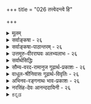 +++
title = "026 तत्त्वेदन्त्वे हि"

+++
<details><summary>मूलम्</summary>

तत्त्वेदंत्वे हि कालान्तरघटनमये नैककाले घटेतां कालद्वैतेऽनवस्थाद्यत इह न मितिः प्रत्यभिज्ञेति चेन्न ।  
स्वस्य स्वाभावकाले विहतिनियमनात्स्वेन चात्रैककाल्यात् काले कालानपेक्षे कथमपि सुवचौ नानवस्थाविरोधौ ॥ २६ ॥
</details>

<details><summary>सर्वाङ्कषा - २६</summary>

‘सोऽयं घटः' इत्यादिप्रत्यभिज्ञायाः प्रकारान्तरेण विरुद्धानुपहितविषयत्वमाक्षिप्य समाधत्ते - तत्त्वेदंत्व इत्यादिना । 'सोऽयम्' इत्यत्र 'सः' पूर्वकालसंबन्धं वक्ति, 'अयम्' इति एतत्कालसंबन्धम् । 

[[59]]


शक्त्य्-अशक्त्योः एकत्रैव कालभेदेनोपपादन-संभवेऽपि,  
विरुद्ध-काल-द्वय-संबन्धस् तु  
एकस्य दुरुपपादः ।  
कुत इति चेत्,  
काल-द्वय-संबन्धः  
किम् एककालावच्छेदेन न विरुद्ध इत्युच्यते,  
उत भिन्नकालावच्छेदेन न विरुद्ध इत्युच्यते ?  

आद्ये पक्षे  
विरोधः स्पष्टः ।  
'अयम्' इत्यनेन वर्तमानकालसंबन्धः उच्यते,  
वर्तमानेऽस्मिन् 'सः' इति पूर्वकालसंबन्धः कथं घटेत?  
अतीतस्य वर्तमानत्वम्,  
वर्तमानस्यातीतत्वं चात्यन्तविरुद्धं खलु ।  
एतत्काले अतीतकालस्य नष्टत्वात् ।  
अतः एककालावच्छेदेनोभयकालसंबन्धः न भवत्येव ।  

अतः द्वितीयः कल्पः आश्रयणीयः,  
भिन्नकालावच्छेदेनैव काल-द्वय-संबन्धात् न विरोध इति ।  
इदमपि न संभवति,  
अनवस्थाप्रसङ्गात् ।  

> अतीतत्व-वर्तमानत्व-रूप--  
विरुद्ध-काल-द्वय-संबन्धः  
भिन्न-कालावच्छेदेन  
एकस्मिन् वस्तुनि न विरुद्ध  

इति यदि विरोधपरिहारः तदा,  
'भिन्नकालावच्छेदेन' इत्य्-अनेन  
पुनः कालद्वय संबन्धः वक्तव्यः ।  
स किं एककालावच्छेदेन,  
उत भिन्नकालावच्छेदेन?  
इत्येवं विकल्पप्रसक्त्या,  
पूर्वोक्तरीत्या पुनः पुनः कालान्तर-कल्पनेन अनवस्था दुर्वारा।  


तदिदमुच्यते - **कालान्तरघटनमये** = भिन्न-काल-द्वय-संबन्ध-रूपे,  
तत्त्वेदंत्वे **हि** =  
'सः' इति अतीतकालसंबन्धरूपः,  
'अयम्' इति च एतत्कालसंबन्धरूपः इति  
विरुद्ध-काल-द्वय-संबन्धः एककालेएककालावच्छेदेन न **घटेताम्** = न संभवतः ।  

अतः, **कालद्वैते** = विरोध-परिहारार्थं  
पुनः काल-द्वय-संबन्धाधिकरण--काल-भेदाङ्गीकारे **अनवस्थादि** = अनवस्थादिदोषप्रसक्तिः,  

अतः **इह** = वस्तुस्थिरत्वे प्रत्यभिज्ञा न **मितिः** = न प्रमितिरूपा, किन्तु भ्रान्तिरूपैवेति न तया किञ्चित् सिद्ध्यति ।  
इति चेत् **न** = इत्याक्षेपो न युक्तः ।  

तत्र हेतुमाह - स्वस्येत्यादि ।  
**स्वाभावकाले** = यस्मिन् काले स्वस्याभावो वर्तते,  
तस्मिन् काले  
**स्वस्य** = घटादेर् वस्तुनः **विहतिनियमनात्** = **विहतेः** = व्याघातस्य **नियमनात्** = व्यवस्थापनात् ।  
प्रकृते च तादृश-व्याघातो नास्ति, कुतः?  
**अत्र च** = प्रकृते काल-द्वय-संबन्धिनि घटादौ  
**स्वेन** = **घटस्वरूपेण** = घट--स्व-रूप--दृष्ट्येति यावत्, तत्-काल-द्वयस्य **ऐककाल्यात्** = एक-कालत्वात् घट-कालत्व-रूपेणैक-कालत्वात्  
न विरोध  
इति पूर्वेण संबन्धः ॥ 

[[1]]

अयम् आशयः -  
यस्मिन् देशे  
यस्मिन् काले  
यस्य सत्त्वं प्रतिपन्नम्,  
तस्मिन्नेव देशे  
तस्मिन्नेव काले  
तस्यैवाभावः विरुद्ध्यते ।  
'सोऽयं घटः' इत्यादौ  
तच्-छब्देन देशान्तर-संबन्धः, कालान्तर-संबन्धो वा यस्य घटस्य पूर्वं प्रतिपन्नः,  
'तस्यैव तद्-देश-काल-संबन्धाभावः अयम्' इत्यनेन यदि प्रतीयेत,  
तदैव **तयोः** =तच्-छब्दार्थैतच्-छब्दार्थयोर् विरोधः स्यात् ।  
तच्-छब्देन तत्-काल-संबन्धः,  
इदं-शब्देन एतत्-काल-संबन्धश् च  
काल-द्वय-संबन्धिनः घटस्य अ-विरुद्धाव् एव,  
कालद्वयेऽपि घटस्य स्थितत्वात् ॥ 

> ननु कथं न विरोधः ?  
इदं-शब्देन वर्तमानत्वमुच्यते । तच्-छब्देन चातीतत्वम् उच्यते ।  
अतीतस्य वर्तमानत्वं कथम्?  
वर्तमानस्यातीतत्त्वं वा कथम्? 

इति चेत्; अतीतत्त्वं वर्तमानत्वं च  
सूर्यपरिस्पन्दादि-दृष्ट्या उच्यते ।  
तद्-घट-दृष्ट्या तु  
सर्वोऽपि कालः तद्-घटस्य वर्तमान एव कालः ।  

[[60]]

कालः अखण्डः कश्चन अतीन्द्रियः विलक्षणः पदार्थः ।  
कालस्य प्रत्यक्षत्व-समर्थनस्याशयः  
तत्-प्रकरणे (68) प्रकाश्यते ।  
दिनमास-संवत्सरादि-व्यवहाराः किल  
सूर्योदयास्त-मयाद्य्-उपाधिकाः । सूर्योदयास्तादीनां यथा कालोपाधित्वम्, 

तथा अन्येषाम् अपि कालोपाधित्वं वर्तते ।  
'राज्ञः अशोकस्य काले'  
इति व्यवहारे  
अशोकः यावत्-पर्यन्तं राजासीत्,  
तावान् काल एक एव ।  
एवम् एको घटः यावद्-दिन-पर्यन्तं तिष्ठेत्,  
तावान् कालस् सर्वोऽपि घटकाल एक एव ।+++(5)+++  
अतश् च एकस्यैव घटस्य  
काल-द्वय-संबन्धादि-व्यवहारः सूर्य-परिस्पन्दादि-दृष्ट्यैव ।  

न तु घटस्य स्व-काल-दृष्ट्या काल-द्वय-संबन्धः वर्तते ।  
अतः घट-दृष्ट्या  
एकस्मिन्न् एव काले सूर्य-परिस्पन्दाद्य्-उपाधिक-काल-द्वय-संबन्धः ‘सोऽयम्' इत्य्-अनेनाभिलप्यते ।  
तद् इदम् उच्यते -  
स्वेन चात्रैक-काल्याद् इति ।  
काल-द्वय-संबन्धिनि घटे  
स्वेन रूपेण एक-कालत्वम् एव,  
सूर्य-परिस्पन्दादि-दृष्ट्या तु अनेक-कालत्वम् ।  

अतश् च,  

> काल-द्वय-संबन्धः एक-कालावच्छेदेन,  
उत भिन्नकालावच्छेदेन?  

इति विकल्पयोः प्रथम एव कल्पः सिद्धान्तः । 

घट-दृष्ट्या एक-कालावच्छेदेन, सूर्य-परिस्पन्द-दृष्ट्या काल-द्वय-संबन्धः न विरुद्ध्यत  
इति न काप्य् अनुपपत्तिः ॥ 

द्वितीयस्यानङ्गीकाराद् एव नानवस्थेत्य् उच्यते -  
**काले कालानपेक्ष** इत्य्-आदिना ।  

एवं घट-कालस्य घट-दृष्ट्या कालान्तरानपेक्षत्वात् नानवस्था;  
न वा प्रथम-कल्पोक्त-विरोधः ।  
**काले** = घटकाले **कालानपेक्षे** = कालान्तरानपेक्षे सति अनवस्था,  
विरोधश्च न सुवचौ इत्यर्थः ।  

एवञ्च वस्तूनाम् अनेक-काल-वर्तित्व-रूप-स्थैर्ये सिद्धे  
एक-क्षण-मात्र-वर्तित्व-रूपं क्षणिकत्वं न प्रामाणिकम् ॥ २६ ॥
</details>


<details><summary>सर्वाङ्कषा-पाठान्तरम् - २६</summary>

'सोऽयं घटः' इत्यादिप्रत्यभिज्ञायाः प्रकारान्तरेण विरुद्धानुपहितविषयत्वमाक्षिप्य समाधत्ते - तत्त्वेदंत्व इत्यादिना । 'सोऽयम्‌ ' इत्यत्र 'सः' पूर्वकालसंबन्धं वक्ति, 'अयम्‌' इति एतत्कालसंबन्धम्‌ ।   
शक्त्यशक्त्योः एकत्रैव कालभेदेनोपपादनसंभवेऽपि, विरुद्धकालद्वयसंबन्धस्तु एकस्य दुरुपपादः । कुत इति चेत्‌, कालद्वयसंबन्धः किम्‌ एककालावच्छेदेन न विरुद्ध इत्युच्यते, उत भिन्नकालावच्छेदेन न विरुद्ध इत्युच्यते? आद्ये पक्षे विरोधः स्पष्टः । 'अयम्‌' इत्यनेन वर्तमानकालसंबन्धः उच्यते, वर्तमानेऽस्मिन्‌ 'सः' इति पूर्वकालसंबन्धः कथं घटेत? अतीतस्य वर्तमानत्वम्‌, वर्तमानस्यातीतत्वं चात्यन्तविरुद्धं खलु । एतत्काले अतीतकालस्य नष्टत्वात् । अतः एककालावच्छेदेनोभयकालसंबन्धः न भवत्येव । अतः द्वितीयः कल्पः आश्रयणीयः, भिन्नकालावच्छेदेनैव कालद्वयसंबन्धात्‌ न विरोध इति । इदमपि न संभवति, अनवस्थाप्रसङ्गात्‌ । अतीतत्ववर्तमानत्वरूपविरुद्धकालद्वयसंबन्धः भिन्नकालावच्छेदेन एकस्मिन्‌ वस्तुनि न विरुद्ध इति यदि विरोधपरिहारः तदा, 'भिन्नकालावच्छेदेन' इत्यनेन पुनः कालद्वय-संबन्धः वक्तव्यः । स किं एककालावच्छेदेन, उत भिन्नकालावच्छेदेन? इत्येवं विकल्पप्रसक्त्या, पूर्वोक्तरीत्या पुनः पुनः कालान्तरकल्पनेन अनवस्था दुर्वारा । तदिदमुच्यते – कालान्तरघटनमये = भिन्नकालद्वयसंबन्धरूपे, तत्त्वेदंत्वे हि= 'सः' इति अतीतकालसंबन्धरूपः, 'अयम्‌' इति च एतत्कालसंबन्धरूपः इति विरुद्धकालद्वयसंबन्धः एककाले = एककालावच्छेदेन न घटेताम्‌ = न संभवतः । अतः, कालद्वैते = विरोधपरिहारार्थं पुनः कालद्वयसंबन्धाधिकरणकालभेदाङ्गीकारे अनवस्थादि = अनवस्थादिदोषप्रसक्तिः, अतः इह = वस्तुस्थिरत्वे प्रत्यभिज्ञा न मितिः = न प्रमितिरूपा, किन्तु भ्रान्तिरूपैवेति न तया किञ्चित्‌ सिद्ध्यति । इति चेत्‌ न = इत्याक्षेपो न युक्तः । तत्र हेतुमाह – स्वस्येत्यादि । स्वाभावकाले = यस्मिन्‌ काले स्वस्याभावो वर्तते, तस्मिन्‌ काले स्वस्य = घटादेर्वस्तुनः विहतिनियमनात्‌ = विहते: = व्याघातस्य नियमनात्‌ = व्यवस्थापनात्‌ । प्रकृते च तादृशव्याघातो नास्ति, कृतः? अत्र च = प्रकृते कालद्वयसंबन्धिनि घटादौ स्वेन = घटस्वरूपेण = घटस्वरूपदृष्ट्येति यावत्‌, तत्कालद्वयस्य ऐककाल्यात्‌ = एककालत्वात्‌ घटकालत्वरूपेणैककालत्वात्‌ न विरोध इति पूर्वेण संबन्धः ॥   
अयमाशयः – यस्मिन् देशे यस्मिन् काले यस्य सत्त्वं प्रतिपन्नम्, तस्मिन्नेव देशे तस्मिन्नेव काले तस्यैवाभावः विरुद्ध्यते । 'सोऽयं घटः' इत्यादौ तच्छब्देन देशान्तरसंबन्धः, कालान्तरसंबन्धो वा यस्य घटस्य पूर्वं प्रतिपन्नः, तस्यैव तद्देशकालसंबन्धाभावः 'अयम्‌' इत्यनेन यदि प्रतीयेत, तदैव तयोः = तच्छब्दार्थैतच्छब्दार्थयोर्विरोधः स्यात्‌ । तच्छब्देन तत्कालसंबन्धः, इदंशब्देन एतत्कालसंबन्धश्च कालद्वयसंबन्धिनः घटस्य अविरुद्धावेव, कालद्वयेऽपि घटस्य स्थितत्वात्‌ ॥   
ननु कथं न विरोधः? इदंशब्देन वर्तमानत्वमुच्यते । तच्छब्देन चातीतत्त्वमुच्यते । अतीतस्य वर्तमानत्वं कथम्‌? वर्तमानस्यातीतत्त्वं वा कथम्‌? इति चेत्‌; अतीतत्त्वं वर्तमानत्वं च सूर्यपरिस्पन्दादिदष्ट्या उच्यते । तद्धटदृष्ट्या तु सर्वोऽपि कालः तद्घटस्य वर्तमान एव कालः । कालः अखण्डः कश्चन अतीन्द्रियः विलक्षणः पदार्थः । कालस्य प्रत्यक्षत्वसमर्थनस्याशयः तत्प्रकरणे (६८) प्रकाश्यते । दिनमास- संवत्सरादिव्यवहायाः किल सूर्योदयास्तमयाद्युपाधिकाः । सूर्योदयास्तादीनां यथा कालोपाधित्वम्‌, तथा अन्येषामपि कालोपाधित्वं वर्तते । 'राज्ञः अशोकस्य काले' इति व्यवहारे अशोकः यावत्पर्यन्तं राजासीत्, तावान्‌ काल एक एव । एवम् एको घटः यावद्दिनपर्यन्तं तिष्ठेत्‌, तावान्‌ कालस्सर्वोऽपि घटकाल एक एव । अतश्च एकस्यैव घटस्य कालद्वयसंबन्धादिव्यवहारः सूर्यपरिस्पन्दादिदृष्ट्यैव । न तु घटस्य स्वकालदृष्ट्या कालद्वयसंबन्धः वर्तते । अतः घटदृष्ट्या एकसिमन्नेव काले सूर्यपरिस्पन्दाद्युपाधिक- कालद्वयसंबन्धः 'सोऽयम्‌ ' इत्यनेनाभिलप्यते । तदिदमुच्यते- स्वेन चात्रैककाल्यादिति । कालद्वयसंबन्धिनि घटे स्वेन रूपेण एककालत्वमेव, सूर्यपरिस्पन्दादिदृष्ट्या तु अनेककालत्वम्‌ । अतश्च, कालद्वयसंबन्धः एककालावच्छेदेन, उत भिन्नकालावच्छेदेन? इति विकल्पयोः प्रथम एव कल्पः सिद्धान्तः । घटदृष्ट्या एककालावच्छेदेन, सूर्यपरिस्पन्ददृष्ट्या कालद्वयसंबन्धः न विरुद्ध्यत इति न काप्यनुपपत्तिः ॥   
द्वितीयस्यानङ्गीकारादेव नानवस्थेत्युच्यते - काले कालानपेक्ष इत्यादिना । एवं घटकालस्य घटदृष्ट्या कालान्तरानपेषत्वात्‌ नानवस्था; न वा प्रथमकल्पोक्तविरोधः । काले = घटकाले कालानपेक्षे = कालान्तरानपेक्षे सति अनवस्था, विरोधश्च न सुवचौ इत्यर्थः । एवञ्च वस्तूनाम् अनेककालवर्तित्वरूपस्थैर्ये सिद्धे एकक्षणमात्रवर्तित्वरूपं क्षणिकत्वं न प्रामाणिकम्‌ ॥ २६ ॥
</details>


<details><summary>उत्तमूरु-वीरराघवः अलभ्यलाभः - २६</summary>

ननु शक्त्यशक्ति – करणाकरण-सहकार्यन्वयानन्वयादिसमावेशायोगपरिहारेण प्रत्यभिज्ञया स्थिरत्वसाधनमयुक्तम्; प्रत्यभिज्ञाविषय तत्तेदन्त्वयोरेवैकत्र समावेशासंभवादिति शंकापरं पूर्वार्धं परमवतारयति पुनरपीति । पूर्वार्धार्थमाह अतीतेत्यादिना चेदित्यन्तेन । अवशिष्टस्य व्याख्यानं भविष्यति अत्रेत्यादिना । प्रतिबन्दिविशेषमित्यत्र प्रतिबन्दिविरहमिति स्यात् । प्रतिबन्दिविशेषस्याप्रदर्शनात् । ''न च देशद्वयप्रतिबन्दिः'' इति प्रतिबन्द्यभावस्यैव शंकनात् । एवं श्लोके द्वितीयपादे, 'कालद्वैतेऽनवस्था तत इह न मितिः' इति पाठः स्थित स्यात् । आदिपदाव्याख्यानात् । अनवस्थां प्रदर्श, वृत्तौ, तस्मादिति निगमनारम्भात् । विरोधपदं तु 'नैककाले घटेताम् इत्येतदर्थपरम् । 'अनवस्थाद्यत' इत्येव पाठे तु वक्ष्यमाणरीत्याऽर्थश्चिन्त्यः ।  
अयमेतत्पद्यार्थः - सोऽयमिति प्रत्यभिज्ञायां तत्त्वेदन्त्वे हि कालान्तरघटनमये = पूर्वापरात्मकविभिन्नकालसंबन्धित्वरूपे । ते द्वे एकस्मिन् काले वस्तुनि न हि स्याताम् । विभिन्नकालद्वयसंबन्धस्यैककाले विरोधः किल । अथ भिन्नभिन्नकाल एव तद्द्वयं घटतामिति चेत् - उक्तकालद्वयसंबन्धनियामकतत्कालद्वयसंबन्धः कदेत्याकांक्षायां तदन्यकालद्वयान्तरग्रहणे एवं क्रमेणानवस्था । न हि द्वितीयकालद्वयसंबन्धस्य प्रथमकालद्वयसंबन्धो नियामको भवति, अन्योन्याश्रयप्रसंगात् । तथा तत्कालद्वयसंबन्धनिर्वाहकतया एककल्पनेऽपि अनवस्था विरोधश्च । अत एकत्र कालद्वयानन्वयात् प्रत्यभिज्ञा न मितिः = प्रमा न भवतीति पूर्वपक्षः । नैवम् । घटस्य यः कालसंबन्धः कश्चित्, तस्य कालान्तरसंबन्धेन सामान्यतो न विरोधः; किं तु तस्य घटाभावकालसंबन्धेन साकमेव विहतिः = विरोधः इति नियमनात् = व्यवस्थाकरणात् एकत्रैव नैल्यस्थौल्याद्यनेकविशेषणवत् नानाकालसंबन्धा भवितुमर्हन्ति । अत्र तु पूर्वापरक्षणानां घटेन सह एककाल्यमेव । घटाधिकरणकालत्वमेव, नाभावाधिकरणत्वम् । यत्तु कालद्वयसंबन्धोपपादनाय कालान्तरापेक्षायामनवस्था, एककालमात्रकथने विरोधश्चेति, तन्न - कालसंबन्धस्य कालान्तरसापेक्षत्वाभावात् । लोके विशेषणानां संबन्धे कथ्यमाने कदेति कालापेक्षावत् कालसंबन्धे कथ्यमाने कदेत्याकांक्षाया अभावात् । स्वपरनिर्वाहकत्वमप्यत्र सुवचमिति ।  
देशद्वयप्रतिबन्दिरिति । परिच्छिन्नमपि वस्तु कदाचित् एकत्र, अन्यदाऽन्यत्र च दृश्यते, अपरिच्छिन्नं तु एकदैव देशद्वये वर्तते, तद्वदिति । अनभ्युपगमात् । क्षणिकत्वात् वस्तूनामेकत्रोपक्षीणस्यान्यत्र संबन्धायोगात् । परमाण्वतिरिक्तवस्त्वभावेनापरिच्छिन्नवस्तुकथनाप्रसक्तेश्च ।  
ननु विशेषणानामन्ययोगव्यवच्छेदकत्वात् तत्ता निषेधेदिदन्तामिति शंकां परिहरति अतत्तामिति । अत्र अयोगव्यवच्छेद एवेष्टः, नान्ययोगव्यवच्छेद इति भावः । प्रतिबन्दिपरिहारश्च नेत्याह एकस्येति । तथा सति भिन्नभिन्नदेशवैशिष्ट्यमपि विहतं स्यात् । न हि परमाणुदर्शनं लोकेऽस्ति, किंतु पुञ्जदर्शनमेव । पुञ्जश्च संघातो नानेकदेशसंबन्धं विना सुवचः, अतः पुञ्जबुद्धिर्न ते स्यात् । अतीतस्येति । तत्ता नाम अतीतत्वम्, इदन्ता नाम वर्तमानत्वमित्यर्थ एव नेष्ट इति भावः । पूर्वापरेति । घटस्य घटाभावकालसंबन्धो विरुद्धः । घटाभावकालश्च घटोत्पत्तिप्राक्कालः घटनाशकालश्चेति द्विविधः । तादृशपूर्वापरकालयोगो विरुद्धः । स्वेनोपाधिनेति । शतायुषि पुरुषे तत्पुरुषरूपोपाध्यवच्छिन्न एकः कालोऽखण्डो भवति । तदवान्तरभेदाः शतं संवत्सराः । तत्तत्संवत्सरव्यवहारनियामकोपाधिभेदात् तद्भेदः । तत्रैकसंवत्सरोपाधिः न संवत्सरान्तरसंबन्धी स्यात् । एवमवान्तरोपाघीनां विरोधेऽपि पुरुपस्यानेकसंवत्सरसंबन्धे बाधकं न किमपीति । शंकते अन्येति । पूर्वत्वोत्तरत्वयोः स्वनिरूपितत्वे सत्येव विरोध इति मा भूत् । यस्य कस्यापि पूर्वो यः कालः तत्संबन्धे यस्य कस्याप्युत्तरेणापि संबन्धो न भवत्येवेति शंका । परिहरति क्षणेति । क्षणिकः पदार्थः यस्मिन् क्षणे इष्टः, स क्षणः तदुत्तरक्षणापेक्षया पूर्वः, तत्पूर्वक्षणापेक्षया चोत्तर इति तत्र पूर्वक्षणसंबन्धः उत्तरक्षणसंबन्धश्च कथमिति । काल्पनिक इति । निर्विकल्पज्ञानस्यैव प्रमात्वात् कालस्य च प्रकारतया सविकल्पकैकविषयत्वादिति भावः । माध्यमिकेति । क्षणातिरिक्तवस्त्वभावात् क्षणापलापे वस्त्वपलाप एवेति भावः । क्षणकालमात्रसंबन्धित्वम् - क्षणकालसंबन्धित्वमात्रम् । तर्हीति । ननु माध्यमिकः सर्वशून्यवादी । वयं स्वलक्षणरूपाणि वस्तूनि अंगीकृत्य तेषां क्षणिकत्वं साधयामः । तत्र शून्यवादे एकक्षणभिन्नक्षणासंबन्धस्य सिद्धत्वात् क्षणसंबन्धित्वमेव पारमार्थिकं माध्यमिकं प्रति साध्यत इति चेत् - तर्हि अस्मान् प्रति सिद्धसाधनं स्यात् । अतः उभयवारणाय वस्तु स्वभिन्नक्षणसंबन्धित्वविशिष्टस्वसंबन्धि इत्येव साधनीयम् । तत्र प्रत्यभिज्ञया बाधः । १. नान्तरीयकं - व्याप्यम् ॥ २६ ॥
</details>

<details><summary>सर्वार्थसिद्धिः</summary>

पुनरपि प्रकारान्तरेण प्रत्यभिज्ञाबाधकं विरुद्धधर्माध्यासं प्रतिबन्दिविशेषमप्याशङ्कते- तत्त्वेदंत्वे हीति ॥ अतीत-  
कालसंबन्धस्तत्त्वम्, वर्तमानकालसंबन्ध इदंत्वम्, न ह्यतीतं वर्तत इति संभवति सर्वेषां नित्यत्वप्रसङ्गात् ; वर्तमानं च  
यद्यतीतं कथमस्मदादिप्रत्यक्षेण गृह्येत ?  

किं च कालद्वयान्वयरूपयोः तत्त्वेदन्वयोर् एक-वस्तु-संबन्ध  
एकस्मिन्काले भिन्ने वा ?  

पूर्वत्र विरोधः ;  
तस्मिन्नेतस्मिंस्तदुभयपूर्वापरे वा क्वचिदपि काले कालान्तरसंभेदायोगात्,  
अन्यथा त्रैकाल्य-यौगपद्य-प्रसङ्गात् । एतेन विरुद्धानुपहितविषयेति +++(पूर्वोक्तं)+++ विशेषणं चासिद्धम् ।  

उत्तरत्र काल-द्वय-निर्वाहक-काल-भेदाश्रयणे  
तयोर् अपि तथेत्य् अनवस्थापांतः ;  
न चैवं दृष्टम् इष्टं वा ।  

न च देशद्वयप्रतिबन्दिः,  
अस्माभिस् तद्-अनभ्युपगमात् ।  
तस्मात् काल-द्वय-विशिष्टे वस्तुनि  
प्रवृत्ता कृत्स्ना **प्रत्यभिज्ञा**  
**न प्रमितिः** विरुद्धविषयत्वात् शुक्तिरूप्यधीवत्, प्रत्यभिज्ञात्वादेव वा दीपादिप्रत्यभिज्ञावदिति चेत्, अत्र न कालद्वयमात्रं वस्तुनि विरुद्धं, विरुद्धकालान्वयस्तु नास्तीत्यभिप्रायेण प्रतिवक्ति- नेति ।  
अतत्तामनिदन्तां च तत्त्वेदन्त्वे निरस्यतः । अन्योन्यप्रतिषेधस्तु न ततः सेद्धुमर्हति ॥  
एकस्य भिन्नकालाभ्यां वैशिष्ट्यं विहतं यदि । तथा स्याद्भिन्नदेशाभ्यां पुञ्जबुद्धिस्ततो न ते ॥  
तर्हि कालद्वयविरोधः कुत्रेत्यत्राह- स्वस्येति । नियमनात्- यथाप्रमाणं व्यवस्थापनादित्यर्थः । अत एवातीतस्य  
वर्तमानत्वं वर्तमानस्य वाऽतीतत्वमिह न प्रवर्तनीयम् । ननु तत्त्वेदन्त्वे तावत् विरुद्धे, अन्यथा यौगपद्ये विरोधाभावप्रस-  
ङ्गात्, तत एव कालद्वयमप्येकस्य विरुद्धमिति तत्राह- स्वेनेति । पूर्वापरकालयोगो हि विरुद्धः । स्वेनोपाधिनाऽवच्छि-  
न्नस्यैकस्य कालस्यावान्तरोपाधिभिर्नानात्वेऽपि तत्तदुपाधीनामेव तत्तदवान्तरकालद्वयान्वयविरोधः । अन्यापेक्षया पूर्वा-  
परकलयोरन्यस्य विरुद्धत्वे क्षणकालस्याप्यन्यापेक्षया पौर्वापर्यात्तत्कालवर्तित्वमपि वस्तुनो विरुध्येत । क्षणकालसंबन्धो  
वस्तुनः काल्पनिक इति चेत्, ततोऽपि माध्यमिकोत्थानम् । ननु स्वरूपसत्यता क्षणसंबन्धित्वं च साध्यते न केवलं  
क्षणकालमात्रसंबन्धित्वम् । अतस्तुर्यबौद्धात् त्रयाणां विशेष इति । तर्हि सिद्धसाधनम् । अतः क्षणिकपक्षे स्थिरपक्षे वा  
स्वाभावकाले वृत्तिर्विरोधाद्वारणीया न तु स्वकालवृत्तिरिति भावः । अत्र च विरोधानवस्थयोः शङ्काऽपि नास्तीत्याह-  
काल इति । न ह्ययमपि काल एतस्मिन्काले किमुत कालान्तरम् ? तत्कालोऽपि न तस्मिन्काले किमुतायम् ? अत  
एतत्कालतत्कालौ वा कालान्तरं वाऽनपेक्ष्य एकस्मिन्वस्तुनि कालद्वयं संबध्यत इति स्थिते कथंचिदप्यनवस्थाविरोधयो-  
र्नावकाशः । तथाऽपि कालद्वयं परस्पराभावनान्तरीयकं तदात्मकं वा कथमेकत्र स्यादिति चेन्न ; कालद्वयस्यान्योन्यस्मि-  
न्नभावेऽपि तदुभयसंबन्धिनि वस्तुन्यभावाभावात् । यस्तु तस्मिन्वस्तुन्यसंबद्धः कालः तस्य तत्र सद्भावं न ब्रूमः । न हि  
वयं नित्यानित्यविभागं निराकुर्मः ॥ २६ ॥
</details>


<details><summary>सौम्य-वरद-रामानुज गूढार्थ-प्रकाशः - २६</summary>

उत्तरत्रेति । पूर्वकालैतत्कालघटितयोस्तत्त्वेदन्त्वयोः कालभेदेन एकवस्तुसंबन्ध इति द्वितीयविकल्पे पूर्वापरकालसंबन्धनिर्वाहकतया कालान्तराश्रयणात् अनवस्थेत्यर्थः । अत एव यथाप्रमाणं एकस्मिन् कालद्वयसंबन्धव्यवस्थापनात् । अतीतस्य वर्तमानत्वे वर्तमानस्यातीतत्वे च प्रमाणाभावादिति भायः । न प्रवर्तनीयम् – न प्रसञ्जनीयमित्यर्थः । तत एवेति । तत्त्वेदन्त्वयोर्विरोधादेवेत्यर्थः । नन्वेकस्य पूर्वापरकालसंबन्धरूपयोस्तत्त्वेदन्त्वयोर्विरोधात् कालद्वयमेकस्य विरुद्धमित्यनन्वितमिति चेन्न, तत्त्वेदन्त्वयोर्विरोधात् इत्यनेन वस्तुनः कालद्वयनिरूपिताधेयत्वरूपसंबन्धो विवक्षितः । कालद्वयमेकस्य विरद्धमित्यनेन कालद्वयस्यैव वस्तुनिरूपितानोपपद्यते ।....विशेष्यमात्रस्य च स्वाधारत्वं न संभवति । तथात्वे कालः काले वर्तत इत्यपि प्रतीत्यापत्तेः । न चेष्टापत्तिः । उपाधिविशेषानवभासेन कालमात्रस्य स्वाधारत्वप्रतीतेरदर्शनात् । ....विशिष्टस्यातिरिक्तस्यासम्भवादिति । तदात्मकं = परस्पराभावात्मकमित्यर्थः । इदं च भावान्तराभावमतमवलम्ब्य । नहि वयमिति । असम्बन्धत्वेनाभिमतेऽपि काले वस्तुसम्बन्धेऽङ्गीक्रियमाणे हि अनित्यत्वेनाभिमतस्यापि सर्वकालसम्बन्धित्वेन नित्यत्वप्रसङ्गात् नित्यानित्यविभागो न स्यादिति भावः ॥ २६ ॥
</details>


<details><summary>वाधूल-श्रीनिवासः गूढार्थ-विवृतिः - २६</summary>

तत्तेदन्ते इति । अस्माभिस्तदनभ्युपगमादिति । क्षणिकतया एकस्य देशान्तरगमनासम्भवादिति भावः । एकस्य भिन्नदेशासम्बन्धप्रसञ्जनं नानिष्टमित्यत आह पुञ्जेति । तस्यानेकदेशव्यापित्वादिति भावः ॥ २६ ॥
</details>


<details><summary>अभिनव-रङ्गनाथः भाव-प्रकाशः - २६</summary>

\*विरुद्धविषयत्वादिति - अभेदाध्यवसायेन भिन्नरूपेऽपि वृत्तितः ।  
इति तत्वसंग्रहवाक्यमत्रानुसन्धेयम् । \*अतत्तामित्यादि - तदंशेन नैतत्कालसंबन्धव्यवच्छेदः किंतु तत्कालासंबन्धस्य । इदमंशेनापि न तत्कालसंबन्धव्यवच्छेदः अपि तु एतत्कालासंबन्धस्यैवेत्यर्थः । अयमाशयः - धर्मिणि तदंशस्य पूर्वं प्रत्यक्षतो निश्चयेऽपि एतत्कालासंबन्धभ्रमस्संशयो वा न ततो निवर्तते । इदमंशमात्रप्रत्यक्षे च धर्मिणि तत्कालासंबन्धभ्रमसंशयौ नैव निवर्तते । अतस्तन्निवृत्तये तदेतत्कालसंबन्धावगाहिनी प्रत्यभिज्ञा प्रमितिरित्यङ्गीकरणीयम् । क्षणिकत्वानुमितिः प्रत्यक्षगृहीतधर्म्यवगाहिन्यपि प्रवृत्तसमारोपव्यवच्छेदकतया यथा पञ्चिकायां प्रमेत्यङ्गीकृतं तद्वत् स्मृतेऽस्तु पूर्वप्रत्यक्षानिवर्त्यभ्रमसंशयानिवर्तकतया न प्रमात्वापादनसंभव इति ॥  
हेतुरसिद्ध इत्याह \*एकस्येत्यादि । अत्र 'परस्परविरुद्धपूर्वापरकालसंबन्ध एवैकस्य कथमिति चेन्न; स्वापेक्षया पूर्वापरत्वस्यासिद्धेः । न हि स्वप्रागभावप्रध्वंसावच्छिन्नकालसंबन्धित्वं वस्तुनो ब्रूमः! अन्यापेक्षया पूर्वापरयोरपि कालयोरेतदपेक्षया स्वकालत्वे विरोधाभावः क्षणेऽपि स्वीकार्यः । यथा परमाणुद्वयापेक्षया पूर्वापरीभूतस्यापि तन्मध्यदेशस्य परमाण्वन्तरं प्रति स्वदेशतया न तस्य तत्संबन्धविरोधः । अन्यथा क्षणोऽपि पूर्ववत् क्षुण्णः । तथाऽपि पूर्वपरकालयोः तदुपाध्योर्वा विरुद्धयोस्तेजस्तमसोरिव कथमेकत्र समावेशः? अविरोधे तु यौगपद्यप्रसङ्ग इति चेन्न; यौगपद्ये हि तयोर्विरोधः न त्वेकवस्तुसंबन्धे! अन्यथा एकज्ञानसंबन्धेऽपि विरोधप्रसङ्गेन प्रत्यभिज्ञास्वरूपस्यानुत्पत्तिप्रसङ्गात् । यदि पुनः कालयोस्स्वरूपभेदेन तादात्म्यविरोधो विवक्षितः तर्हि रूपरसयोरिव नैकवस्तुसंबन्धं प्रतिभन्त्स्यति' इति न्यायसिद्धाञ्जनसूक्तिरनुसन्धेया \*यथाप्रमाणमिति - एतेन रत्नकीर्तिना 'न हि वयं परिभाषामात्रादेकत्र कार्ये देशभेदादविरुद्धे शक्त्यशक्ती ब्रूमः! किं तु विरोधाभावात् । तद्देशकार्यकारित्वं हि तद्देशकार्याकारित्वेन विरुद्धं; न पुनर्देशान्तरे तत्कार्याकारित्वेन अन्यकार्यकारित्वेन वा । यद्येवं तत्कालकार्यकारित्वं तत्कालकार्याकारित्वेन विरुद्धं; न पुनः कालान्तरे तत्कार्याकारित्वेन अन्यकार्यकारित्वेन वा । तत्कथं कालभेदेऽपि विरोधः इति चेत्; उच्यते - द्वयोर्हि धर्मयोरेकत्र धर्मिण्यनवस्थितिनियमः परस्परपरिहारस्थितिलक्षणो विरोधः । स च साक्षात्परस्पर-प्रत्यनीकतया भावाभाववद्वा भवेत् । एकस्य वा नियमेन प्रमाणान्तरेण बाधनान्नित्यत्वसत्त्ववद्वा भवेदिति न कश्चिदर्थभेदः । तदत्रैकधर्मिणि तत्कालकार्यकारित्वाधारे कालान्तरे तत्कार्याकारित्वस्य अन्यकार्यकारित्वस्य वा नियमेन प्रमाणान्तरेण बाधनाद्विरोधः; तथाहि - यत्रैव धर्मिणि तत्कालकार्यकारित्वमुपलब्धं न तत्रैव कालान्तरे तत्कार्याकारित्वं अन्यकार्यकारित्वं वा ब्रह्मणाऽप्युपसंहर्तुं शक्यते येनानयोरविरोधस्स्यात् । क्षणान्तरे कथितप्रसङ्गविपर्ययहेतुभ्यामवश्यंभावेन धर्मिभेदप्रसाधनात् । न च प्रत्यभिज्ञानादेकत्वसिद्धिः; तत्पौरुषस्य निर्मूलितत्वात् । अत एव वज्रोऽपि पक्षकुक्षौ निक्षिप्तः । कथमसौ स्फटिको वराकः कालभेदेनाभेदसाधनाय दृष्टान्तीभवितुमर्हति? नचैवं समानकालकार्याणां देशभेदेऽपि धर्मिभेदो युक्तः; भेदसाधकप्रमाणाभावादिन्द्रियप्रत्यक्षेण निरस्तविभ्रमाशङ्केनाभेदप्रसाधनाच्च इति न कालभेदेऽपि शक्त्यशक्त्योर्विरोधः स्वसमय-मात्रादपहस्तयितं शक्यः' इति यदुक्तं तदलग्नकमिति बोधितम् । तत्कालकार्यकारित्वं कालान्तरे तत्कार्याकारित्वेन न विरुध्यते प्रसङ्गतद्विपर्यययोर्धर्मिभेदसाधकत्वाभावस्योपपादितत्वात् । यद्येवं नाङ्गीक्रियते एकस्यार्थक्षणस्य पुरुषभेदेन विज्ञानजननतद्विरहयोरविवादतया पूर्वोक्त-प्रसङ्गतद्विपर्ययाभ्यां देशभेदेन क्षणभेदावश्यम्भावेन एकोऽपि क्षणो न स्यात् । अभेदस्य स्वलक्षणव्यतिरिक्तत्वे कथमिन्द्रियप्रत्यक्षं तत्साधयति? स्वलक्षणरूपत्वे तु प्रत्यभिज्ञाप्रत्यक्षेण पर्वापरकालिकाभेदस्य कथमसिद्धिः अभिलापसंसर्गेणेति चेत्; तर्हि मूकतैव ज्यायसी । योगिज्ञाने योगाभ्यासबलसहकृतं मन इव प्रत्यभिज्ञायामपि संस्कारसहकृतमिन्द्रियमेव करणमिति 'निष्पादितक्रिये चार्थे' इत्यादि तत्वसंग्रहोक्तदूषणस्यापि नावकाश इति भावः ॥ २६ ॥
</details>


<details><summary>नरसिंह-देवः आनन्ददायिनी - २६</summary>

ननु पूर्वमेव प्रत्यभिज्ञायां विरुद्धधर्माध्यासदोषमाशङ्कय परिहृतत्वात् उत्तरपद्ये पुनस्तदेवोच्यत इति पौनरुक्त्यमित्यत आह - पुनरपीति ।  
पूर्वशेषत्वान्न पृथक्संगतिरिति भावः । वर्तमानं चेति - वर्तमानस्य तत्ताश्रय (यातीतादि) भिन्नत्वेन संप्रतिपन्नवदिन्द्रियसम्बन्धाभावादिति भावः । तस्मिन् - अतीतकाले । एतस्मिन् -वर्तमानकाले । तदुभयपूर्वापरे - अतीतवर्तमानकालात्पूर्वापरयोरित्यर्थः । पूर्वश्चापरश्च - पूर्वापरं; एकवद्भावः । क्वचिदपि काले तदन्यकालसम्बन्धस्यासम्भवादिति भावः । त्रैकाल्येति -मूतभविष्यद्वर्तमानकालानामित्यर्थः । समाहारद्विगोः स्वार्थे ष्यञ् त्रैलोक्यमितिवत् । उत्तरत्रेति -भिन्नकाले वेति द्वितीयपक्षे । तयोरपि - निर्वाहककालयोरपि कालभेदमादाय सम्बन्ध- इत्यनवस्थेत्यर्थः । कालद्वयमात्रं - कालद्वयसम्बन्धमात्रं । ननु तत्तेदन्तयोरन्योन्यप्रतिक्षेपकत्वात् कथमेकत्रेत्यत्राह - अतत्तामिति । तत्ता स्वाभावं इदन्ता च स्वाभावं तत्तेदन्ते च प्रतिक्षिपत इत्यर्थः । ततः - तस्मात् । तत्तेदन्तयोः प्रतिक्षेपकत्वं सेद्धुं (सोढुं) भवितुं नार्हतीत्यर्थः ।  
तथा स्यादिति - नन्वस्माभिर्देशद्वयसम्बन्धानङ्गीकारान्न प्रतिबन्दिरित्युक्तमिति चेत्; किं तदा देशानभ्युपगमात्? तत्सत्वेऽपि तत्सम्बन्धानभ्युपगमाद्वा? उभयथाऽपि पुञ्जबुद्धिर्न स्यात् । नानादेशस्थानामेकदेशसम्बन्धः पुञ्ज इति भावः । न प्रवर्तनीयं - प्रसञ्जनीयं । अन्यथेति - विरुद्धयो रूपरसयोर्यौगपद्यदर्शनादिति भावः ।  
तत एवेति - तत्तेदन्तयोर्विरोधात्तद्धटकीभूतकालद्वयमप्येकस्य विरुद्धमित्यर्थः । क्षणिकालस्येति -अविशेषादिति भावः । ततोऽपीति - क्षणकालसम्बन्धाभावे कालासम्बन्धिनो वस्तुनः कदाऽप्यभावाच्च शशशृङ्गवदिति भावः । स्वरूपसत्यतेति - स्वरूपसत्यत्वसाधनात्तत्क्षणसम्बन्धस्य काल्पनिकत्वेऽपि तुर्याद्भेद इति भावः । स्वरूपसत्यत्वस्य सिद्धत्वात् क्षणमात्रसम्बन्धस्य (काल्पनिकत्वे वस्तुतः) मिथ्यात्वाच्च क्षणिकत्वाभा (वात्) वेन सिद्धसाधनमित्यर्थः । एतस्मिन्निति । न वर्तत इति शेषः । किमुतेति - अयमेव काल एतस्मिन् न वर्तते चेत् भूतकालादौ तद्वृत्तिताशङ्कादूरे इत्यर्थः । परस्पराभावनान्तरीयकमिति -परस्पराभावव्याप्तमित्यर्थः । कालद्वयस्येति - परस्पराभावनान्तरीयकत्वे परस्पराभावरूपत्वेऽपि वा कालिकविरोधितया नैकस्मिन् काले तद्द्वयं सम्बध्नाति । एकस्मिन् वस्तुनि सम्बन्धे न विरोध इत्यर्थः । नन्वेवं सति सर्वकालानां वस्तुसम्बन्धे विरोधाभावात् सर्वं वस्तु सर्वकालसम्बन्धीति सर्वं नित्यं स्यात् । तथा च नित्यानित्यविभगो न स्यादित्यत्राह - यस्त्विति । न हि वयं तत्रासम्बद्धकालसम्बन्धमपि ब्रमः! येन नित्यानित्यविभागं निराकुर्म इत्यर्थः ॥ २६ ॥
</details>

<details><summary>ಕನ್ನಡ</summary>

'सोऽयं ' - ' अदे इदु ' ऎम्ब प्रत्यभिज्ञॆय् ए  
अप्रमाणवादरिन्द  
क्षणिकवादवन्नु निरसिसलु साध्यविल्ल ऎन्दु शङ्किसि परिहरिसुत्तारॆ. 

"अदे इदु” ऎम्ब अनुभवदल्लि  
' अदे ' ऎन्नुवुदरिन्द हिन्दिनकाल सम्बन्ध  
आ वस्तुविगॆ तोरुत्तदॆ.  
इदन्नु तत्त्व ' ऎन्नुत्तारॆ.  
'इदु ' ऎन्नुवुदरिन्द  
ई कालसम्बन्ध अदे वस्तुविगॆ तोरुत्तदॆ.  
इदन्नु  'इदंत्व' ऎन्नुत्तारॆ.  
आ प्रत्यभिज्ञॆयल्लि ऒन्दे वस्तुविनल्लि तोरुव ई तत्त्व इदंत्वगळु,  
ऒन्दे समयदल्लि तोरुवुदॆ,  
बेरॆ बेरॆ समयगळल्लि तोरुवुदॆ ? 

> कालान्तर-घटनये हि तदन्तै एककाले न घटेतां 

बेरॆ बेरॆ काल-सम्बन्धवन्नु हेळुव ई तत्त्व-इदंत्वगळु  
आ ऎरडु कालवू ऒन्दागलु साध्यविल्लद्दरिन्द  
ऒन्दे कालदल्लि हॊन्दलु साध्यविल्ल.  

[[35]]  
आद्दरिन्द मॊदलनॆय विकल्प सरियल्ल.  

> कालद्वैते अनवस्थादि 

ऎरडनॆय कल्पदल्लि,  
ऎरडु कालगळन्नु कूडिसुव  
बेर् ऎरडु कालगळन्न् ऒप्पिदरॆ  
मत्तॆ कॆळगॆ हेळिद रीतियल्लि  
विकल्पगळु बरुवुदरिन्द अनवस्थादोष बरुत्तदॆ.  

> ततः प्रत्यभिज्ञा इह न मितिः -  

आदकारण प्रत्यभिज्ञाज्ञानवु वस्तुविन स्थिरत्वदल्लि प्रमाणवल्ल.  
आद्दरिन्द ऎल्लवू क्षणिकवे. 

समाधान स्वाभावकाले स्वस्य विहतिनियमनात्, सैन अत्र ऐककाल्याच - 

तानिल्लद कालदल्लि तन्न इरुविकॆगॆ विरोधवन्नु व्यवस्थॆ गॊळिसुवुदरिन्दलू तन्न स्वरूपद दृष्टियिन्द ई ऎरडु दिनरूपवाद काल ऒन्दे कालवागुवुदरिन्दलू, काले कालानपेक्षे (सति) अनवस्थाविरोध कथमपि न सुवच् ऒन्दु कालक्कॆ मत्तॊन्दु कालद अपेक्षॆ इरुवुदिल्लवाद्दरिन्दलू हिन्दॆ हेळिद अनवस्थॆ अथवा विरोधवन्नु याव रीतियल्लू हेळलु शक्यविल्ल. 

'दिन' 

* सः अदु, ऎन्दाग हिन्दिन दिनद सम्बन्धवू, “ अयं 'इदु, ऎन्दाग ई दिनद सम्बन्धवू तोरुत्तिदॆ. ई ऎरडुदिनगळ सम्बन्ध ईग ऒन्दु समयदल्लि सेरलु साध्यवॆ ? ऎरडु दिनगळु ऒन्दे दिनवादरॆ मात्र इदु साध्य. इदु सर्वथा असम्भव, प्रत्यभिज्ञॆयल्लि ई अंश तोरुवुदरिन्द अदु प्रमाणवागुवुदॆ ? ऎम्बुदु मूलभूत समस्यॆ. इदक्कॆ उत्तर काल ऎम्बुदु अखण्डवाद आद्यन्तविल्लद व्यापक वाद ऒन्दु तत्त्व. अदरल्लि स्वतः ' दिन ' 'मास' मुन्ताद प्रभेदगळु यावुदू इरुवुदिल्ल. सूर्यन परिस्पन्दद आधारदमेलॆ नावु * दिन ' ' मास' मुन्तादवुगळन्नु कल्पिसुत्तेवॆ. “ दिन' व्यवहारक्कॆ सूर्यन चलनॆ उपाधियागुत्तदॆ. निमिष' व्यवहारक्कॆ कण्णु रॆप्पॆय मिडितवे उपाधियागुत्तदॆ. ऒन्दु दिनदॊळगॆ अनेकगळिगॆ मत्तु विगळिगॆगळिद्दरू सूर्यन चलनदृष्टियिन्द “ऒन्दुदिन' ऒन्दु दॊड्ड काल. हीगॆ ३० दिन सेरि ' मास ' ऒन्दु दॊड्ड काल. हीगॆ ऒन्दु घट हत्तु वर्षगळिद्दरॆ अष्टु वर्षगळू सेरि घटद कालवागुत्तदॆ. सूर्य परिस्पं दादिगळन्तॆ घटवन्ने ऒन्दु उपाधियागि नावु कल्पिसिकॊण्डरॆ अष्टु वर्षगळू सेरि ऒन्दु दॊड्ड कालवागुत्तदॆ. इदे आ 'घटकाल', ई घट 

36 

-27- 



[प्रत्यक्षदिन्द क्षणिकसिद्धि निरास 

[5027 

प्रत्यक्षं वर्तमानं प्रथयति यदिहावर्तमानाद्विभक्तं तस्मानैव सिद्धं क्षणिकमिति न सत् तादित्य प्रतीतेः । 

कालदल्लि अनेक दिनगळु कूडुवुदरल्लि याव विरोधवू इल्ल. हीगॆ हिन्दिन दिन, ई दिन, ऎल्लवू घटद कालवे आगुवुदरिन्द ऒन्दु वस्तुविगॆ अनेक काल सम्बन्ध बरुवुदरल्लि याव विरोधवू इल्ल. आद्दरिन्द प्रत्यभिज्ञॆ प्रमाणवे आगुव कारण अदरिन्द वस्तुगळ स्थिरतॆ सिद्धिसुवुदरल्लि याव अभ्यन्तरवू इल्ल ॥ २६ । 

</details>
